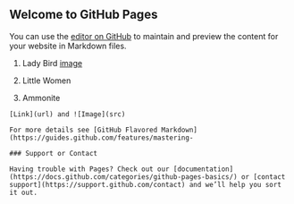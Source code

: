 ## Welcome to GitHub Pages

You can use the [editor on GitHub](https://github.com/daniela-sandwich/top3SaoirseRonanMovies/edit/gh-pages/index.md) to maintain and preview the content for your website in Markdown files.

1. Lady Bird
[image](https://images-na.ssl-images-amazon.com/images/I/91XUGLG97KL._AC_SY879_.jpg)

2. Little Women


3. Ammonite


```
[Link](url) and ![Image](src)

For more details see [GitHub Flavored Markdown](https://guides.github.com/features/mastering-

### Support or Contact

Having trouble with Pages? Check out our [documentation](https://docs.github.com/categories/github-pages-basics/) or [contact support](https://support.github.com/contact) and we’ll help you sort it out.
